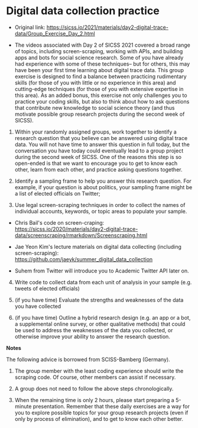 
# Digital data collection practice 

- Original link: https://sicss.io/2021/materials/day2-digital-trace-data/Group_Exercise_Day_2.html

- The videos associated with Day 2 of SICSS 2021 covered a broad range of topics, including screen-scraping, working with APIs, and building apps and bots for social science research. Some of you have already had experience with some of these techniques– but for others, this may have been your first time learning about digital trace data. This group exercise is designed to find a balance between practicing rudimentary skills (for those of you with little or no experience in this area) and cutting-edge techniques (for those of you with extensive expertise in this area). As an added bonus, this exercise not only challenges you to practice your coding skills, but also to think about how to ask questions that contribute new knowledge to social science theory (and thus motivate possible group research projects during the second week of SICSS).

1. Within your randomly assigned groups, work together to identify a research question that you believe can be answered using digital trace data. You will not have time to answer this question in full today, but the conversation you have today could eventually lead to a group project during the second week of SICSS. One of the reasons this step is so open-ended is that we want to encourage you to get to know each other, learn from each other, and practice asking questions together.

2. Identify a sampling frame to help you answer this research question. For example, if your question is about politics, your sampling frame might be a list of elected officials on Twitter;

3. Use legal screen-scraping techniques in order to collect the names of individual accounts, keywords, or topic areas to populate your sample.

- Chris Bail's code on screen-craping: https://sicss.io/2020/materials/day2-digital-trace-data/screenscraping/rmarkdown/Screenscraping.html

- Jae Yeon Kim's lecture materials on digital data collecting (including screen-scraping): https://github.com/jaeyk/summer_digital_data_collection

- Suhem from Twitter will introduce you to Academic Twitter API later on. 

4. Write code to collect data from each unit of analysis in your sample (e.g. tweets of elected officials)

5. (if you have time) Evaluate the strengths and weaknesses of the data you have collected

6. (if you have time) Outline a hybrid research design (e.g. an app or a bot, a supplemental online survey, or other qualitative methods) that could be used to address the weaknesses of the data you collected, or otherwise improve your ability to answer the research question.

**Notes**

The following advice is borrowed from SCISS-Bamberg (Germany).

1. The group member with the least coding experience should write the scraping code. Of course, other members can assist if necessary. 

2. A group does not need to follow the above steps chronologically. 

3. When the remaining time is only 2 hours, please start preparing a 5-minute presentation. Remember that these daily exercises are a way for you to explore possible topics for your group research projects (even if only by process of elimination), and to get to know each other better.